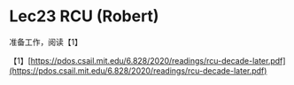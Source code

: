 # Lec23 RCU \(Robert\)

准备工作，阅读【1】

【1】[https://pdos.csail.mit.edu/6.828/2020/readings/rcu-decade-later.pdf](https://pdos.csail.mit.edu/6.828/2020/readings/rcu-decade-later.pdf)

